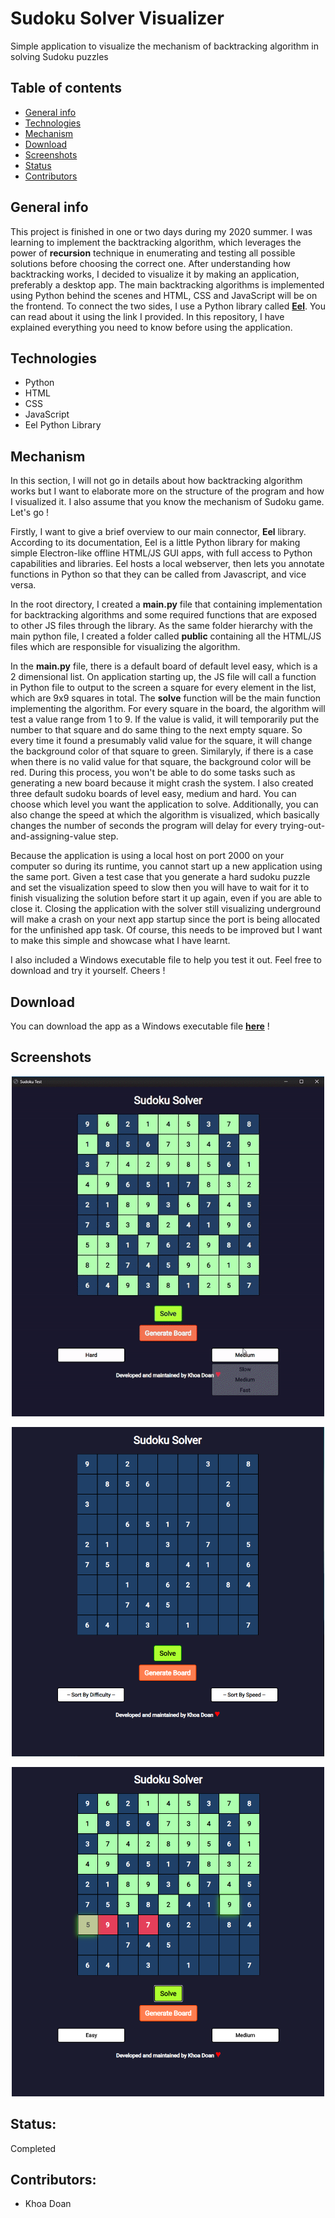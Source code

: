# Sudoku Solver Visualizer
Simple application to visualize the mechanism of backtracking algorithm in solving Sudoku puzzles

## Table of contents
* [General info](#general-info)
* [Technologies](#technologies)
* [Mechanism](#mechanism)
* [Download](#download)
* [Screenshots](#screenshots)
* [Status](#status)
* [Contributors](#contributors)

## General info
This project is finished in one or two days during my 2020 summer. I was learning to implement the backtracking algorithm, which leverages the power of **recursion** technique in enumerating and testing all possible solutions before choosing the correct one. After understanding how backtracking works, I decided to visualize it by making an application, preferably a desktop app. The main backtracking algorithms is implemented using Python behind the scenes and HTML, CSS and JavaScript will be on the frontend. To connect the two sides, I use a Python library called [**Eel**](https://pypi.org/project/Eel/). You can read about it using the link I provided. In this repository, I have explained everything you need to know before using the application. 

## Technologies
- Python
- HTML
- CSS
- JavaScript
- Eel Python Library

## Mechanism
In this section, I will not go in details about how backtracking algorithm works but I want to elaborate more on the structure of the program and how I visualized it. I also assume that you know the mechanism of Sudoku game. Let's go !

Firstly, I want to give a brief overview to our main connector, **Eel** library. According to its documentation, Eel is a little Python library for making simple Electron-like offline HTML/JS GUI apps, with full access to Python capabilities and libraries. Eel hosts a local webserver, then lets you annotate functions in Python so that they can be called from Javascript, and vice versa. 

In the root directory, I created a **main.py** file that containing implementation for backtracking algorithms and some required functions that are exposed to other JS files through the library. As the same folder hierarchy with the main python file, I created a folder called **public** containing all the HTML/JS files which are responsible for visualizing the algorithm. 

In the **main.py** file, there is a default board of default level easy, which is a 2 dimensional list. On application starting up, the JS file will call a function in Python file to output to the screen a square for every element in the list, which are 9x9 squares in total. The **solve** function will be the main function implementing the algorithm. For every square in the board, the algorithm will test a value range from 1 to 9. If the value is valid, it will temporarily put the number to that square and do same thing to the next empty square. So every time it found a presumably valid value for the square, it will change the background color of that square to green. Similaryly, if there is a case when there is no valid value for that square, the background color will be red. During this process, you won't be able to do some tasks such as generating a new board because it might crash the system. I also created three default sudoku boards of level easy, medium and hard. You can choose which level you want the application to solve. Additionally, you can also change the speed at which the algorithm is visualized, which basically changes the number of seconds the program will delay for every trying-out-and-assigning-value step.

Because the application is using a local host on port 2000 on your computer so during its runtime, you cannot start up a new application using the same port. Given a test case that you generate a hard sudoku puzzle and set the visualization speed to slow then you will have to wait for it to finish visualizing the solution before start it up again, even if you are able to close it. Closing the application with the solver still visualizing underground will make a crash on your next app startup since the port is being allocated for the unfinished app task. Of course, this needs to be improved but I want to make this simple and showcase what I have learnt. 

I also included a Windows executable file to help you test it out. Feel free to download and try it yourself. Cheers !

## Download
You can download the app as a Windows executable file [**here**](https://github.com/DNT-Khoa/Sudoku-solver-visualizer/raw/master/dist/main.exe) !
## Screenshots
<p align="center">
  <img src="https://github.com/DNT-Khoa/Sudoku-solver-visualizer/blob/master/public/img/ezgif.com-video-to-gif.gif" width="500" title="sudoku-gif">
</p>

<p align="center">
  <img src="https://github.com/DNT-Khoa/Sudoku-solver-visualizer/blob/master/public/img/sudoku1.PNG" width="500" title="sudoku-1">
</p>

<p align="center">
  <img src="https://github.com/DNT-Khoa/Sudoku-solver-visualizer/blob/master/public/img/sudoku2.PNG" width="500" title="sudoku-2">
</p>


## Status: 
Completed

## Contributors:
- Khoa Doan
